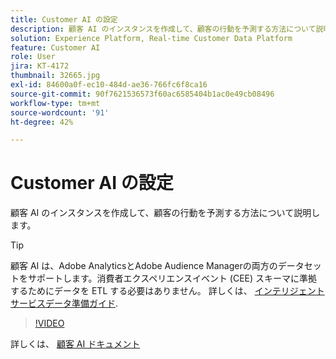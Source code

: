 ```yaml
---
title: Customer AI の設定
description: 顧客 AI のインスタンスを作成して、顧客の行動を予測する方法について説明します。
solution: Experience Platform, Real-time Customer Data Platform
feature: Customer AI
role: User
jira: KT-4172
thumbnail: 32665.jpg
exl-id: 84600a0f-ec10-484d-ae36-766fc6f8ca16
source-git-commit: 90f7621536573f60ac6585404b1ac0e49cb08496
workflow-type: tm+mt
source-wordcount: '91'
ht-degree: 42%

---
```


# Customer AI の設定

顧客 AI のインスタンスを作成して、顧客の行動を予測する方法について説明します。

>[!TIP]
>
>顧客 AI は、Adobe AnalyticsとAdobe Audience Managerの両方のデータセットをサポートします。消費者エクスペリエンスイベント (CEE) スキーマに準拠するためにデータを ETL する必要はありません。 詳しくは、 [インテリジェントサービスデータ準備ガイド](https://experienceleague.adobe.com/docs/experience-platform/intelligent-services/data-preparation.html).

>[!VIDEO](https://video.tv.adobe.com/v/32665?quality=12&learn=on)

詳しくは、 [顧客 AI ドキュメント](https://experienceleague.adobe.com/docs/experience-platform/intelligent-services/customer-ai/overview.html?lang=ja)
